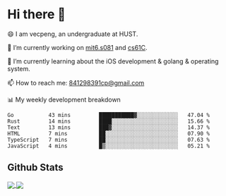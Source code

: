 
# Hi there 👋
😄 I am vecpeng, an undergraduate at HUST.

🔭 I’m currently working on [mit6.s081](https://pdos.csail.mit.edu/6.S081/2020/) and [cs61C](https://inst.eecs.berkeley.edu/~cs61c/fa21/).

🌱 I’m currently learning about the iOS development & golang & operating system.

📫 How to reach me: 841298391cp@gmail.com

📊 My weekly development breakdown
<!--START_SECTION:waka-->

```text
Go           43 mins         ███████████▓░░░░░░░░░░░░░   47.04 %
Rust         14 mins         ████░░░░░░░░░░░░░░░░░░░░░   15.66 %
Text         13 mins         ███▓░░░░░░░░░░░░░░░░░░░░░   14.37 %
HTML         7 mins          ██░░░░░░░░░░░░░░░░░░░░░░░   07.90 %
TypeScript   7 mins          ██░░░░░░░░░░░░░░░░░░░░░░░   07.63 %
JavaScript   4 mins          █▒░░░░░░░░░░░░░░░░░░░░░░░   05.21 %
```

<!--END_SECTION:waka-->

## Github Stats
<a href="https://github.com/anuraghazra/github-readme-stats">
  <img align="center" src="https://github-readme-stats.vercel.app/api?username=vecpeng&count_private=true&hide=stars" />
</a>
<a href="https://github.com/anuraghazra/convoychat">
  <img align="center" src="https://github-readme-stats.vercel.app/api/top-langs/?username=vecpeng&layout=compact" />
</a>
